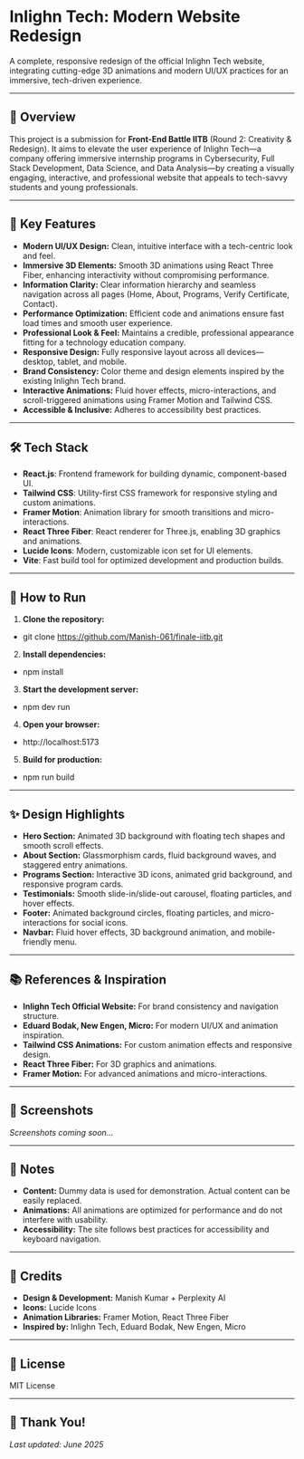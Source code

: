 # Inlighn Tech: Modern Website Redesign

A complete, responsive redesign of the official Inlighn Tech website, integrating cutting-edge 3D animations and modern UI/UX practices for an immersive, tech-driven experience.

---

## 📌 Overview

This project is a submission for **Front-End Battle IITB** (Round 2: Creativity & Redesign). It aims to elevate the user experience of Inlighn Tech—a company offering immersive internship programs in Cybersecurity, Full Stack Development, Data Science, and Data Analysis—by creating a visually engaging, interactive, and professional website that appeals to tech-savvy students and young professionals.

---

## 🎯 Key Features

- **Modern UI/UX Design:** Clean, intuitive interface with a tech-centric look and feel.
- **Immersive 3D Elements:** Smooth 3D animations using React Three Fiber, enhancing interactivity without compromising performance.
- **Information Clarity:** Clear information hierarchy and seamless navigation across all pages (Home, About, Programs, Verify Certificate, Contact).
- **Performance Optimization:** Efficient code and animations ensure fast load times and smooth user experience.
- **Professional Look & Feel:** Maintains a credible, professional appearance fitting for a technology education company.
- **Responsive Design:** Fully responsive layout across all devices—desktop, tablet, and mobile.
- **Brand Consistency:** Color theme and design elements inspired by the existing Inlighn Tech brand.
- **Interactive Animations:** Fluid hover effects, micro-interactions, and scroll-triggered animations using Framer Motion and Tailwind CSS.
- **Accessible & Inclusive:** Adheres to accessibility best practices.

---

## 🛠️ Tech Stack

- **React.js**: Frontend framework for building dynamic, component-based UI.
- **Tailwind CSS**: Utility-first CSS framework for responsive styling and custom animations.
- **Framer Motion**: Animation library for smooth transitions and micro-interactions.
- **React Three Fiber**: React renderer for Three.js, enabling 3D graphics and animations.
- **Lucide Icons**: Modern, customizable icon set for UI elements.
- **Vite**: Fast build tool for optimized development and production builds.

---

## 🚀 How to Run

1. **Clone the repository:**
- git clone https://github.com/Manish-061/finale-iitb.git
 
2. **Install dependencies:**
- npm install


3. **Start the development server:**
- npm dev run


4. **Open your browser:**
- http://localhost:5173


5. **Build for production:**
- npm run build


---

## ✨ Design Highlights

- **Hero Section:** Animated 3D background with floating tech shapes and smooth scroll effects.
- **About Section:** Glassmorphism cards, fluid background waves, and staggered entry animations.
- **Programs Section:** Interactive 3D icons, animated grid background, and responsive program cards.
- **Testimonials:** Smooth slide-in/slide-out carousel, floating particles, and hover effects.
- **Footer:** Animated background circles, floating particles, and micro-interactions for social icons.
- **Navbar:** Fluid hover effects, 3D background animation, and mobile-friendly menu.

---

## 📚 References & Inspiration

- **Inlighn Tech Official Website:** For brand consistency and navigation structure.
- **Eduard Bodak, New Engen, Micro:** For modern UI/UX and animation inspiration.
- **Tailwind CSS Animations:** For custom animation effects and responsive design.
- **React Three Fiber:** For 3D graphics and animations.
- **Framer Motion:** For advanced animations and micro-interactions.

---

## 🎨 Screenshots

*Screenshots coming soon...*

---

## 📝 Notes

- **Content:** Dummy data is used for demonstration. Actual content can be easily replaced.
- **Animations:** All animations are optimized for performance and do not interfere with usability.
- **Accessibility:** The site follows best practices for accessibility and keyboard navigation.

---

## 🙌 Credits

- **Design & Development:** Manish Kumar + Perplexity AI
- **Icons:** Lucide Icons
- **Animation Libraries:** Framer Motion, React Three Fiber
- **Inspired by:** Inlighn Tech, Eduard Bodak, New Engen, Micro

---

## 📄 License

MIT License

---

## 🌟 Thank You!

*Last updated: June 2025*
